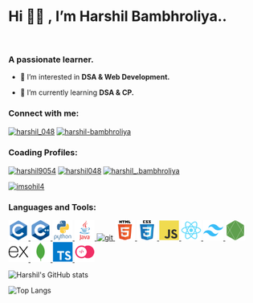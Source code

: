<h1 align="left">Hi 🙋‍♂️ , I’m Harshil Bambhroliya..</h1>
<div id = "counter">
<img src="https://komarev.com/ghpvc/?username=harshil048&style=flat-square&color=blue" alt=""/>
</div>
<h3 align="left">A passionate learner.</h3>

- 👀 I’m interested in **DSA & Web Development.**

- 🌱 I’m currently learning **DSA & CP.**

<h3 align="left">Connect with me:</h3>
<p align="left">
<a href="https://twitter.com/harshil_048" target="blank"><img align="center" src="https://raw.githubusercontent.com/rahuldkjain/github-profile-readme-generator/master/src/images/icons/Social/twitter.svg" alt="harshil_048" height="30" width="40" /></a>
<a href="https://www.linkedin.com/in/harshil-bambhroliya/" target="blank"><img align="center" src="https://raw.githubusercontent.com/rahuldkjain/github-profile-readme-generator/master/src/images/icons/Social/linked-in-alt.svg" alt="harshil-bambhroliya" height="30" width="40" /></a>

<h3 align="left">Coading Profiles:</h3>
<p align="left">
<a href="https://www.codechef.com/users/harshil9054" target="blank"><img align="center" src="https://cdn.jsdelivr.net/npm/simple-icons@3.1.0/icons/codechef.svg" alt="harshil9054" height="30" width="40" /></a>
<a href="https://leetcode.com/harshil048/" target="blank"><img align="center" src="https://raw.githubusercontent.com/rahuldkjain/github-profile-readme-generator/master/src/images/icons/Social/leet-code.svg" alt="harshil048" height="30" width="40" /></a>
<a href="https://codeforces.com/profile/harshil_.bambhroliya" target="blank"><img align="center" src="https://raw.githubusercontent.com/rahuldkjain/github-profile-readme-generator/master/src/images/icons/Social/codeforces.svg" alt="harshil_.bambhroliya" height="30" width="40" /></a>



</p>
<p align="left"> <a href="https://twitter.com/harshil0048" target="blank"><img src="https://img.shields.io/twitter/follow/harshil0048?logo=twitter&style=for-the-badge" alt="imsohil4" /></a> </p>
<h3 align="left">Languages and Tools:</h3>
<p align="left"> <a href="https://www.cprogramming.com/" target="_blank" rel="noreferrer"> <img src="https://raw.githubusercontent.com/devicons/devicon/master/icons/c/c-original.svg" alt="c" width="40" height="40"/> </a> <a href="https://www.w3schools.com/cpp/" target="_blank" rel="noreferrer"> <img src="https://raw.githubusercontent.com/devicons/devicon/master/icons/cplusplus/cplusplus-original.svg" alt="cplusplus" width="40" height="40"/> </a>
  <a href="https://www.python.org/" target="_blank" rel="noreferrer"> <img src="https://github.com/devicons/devicon/blob/master/icons/python/python-original-wordmark.svg" alt="react" width="40" height="40"/> </a>
<a href="https://dev.java/learn/getting-started/" target="_blank" rel="noreferrer"> <img src="https://github.com/devicons/devicon/blob/master/icons/java/java-original-wordmark.svg" alt="react" width="40" height="40"/> </a>
  <a href="https://git-scm.com/" target="_blank" rel="noreferrer"> <img src="https://www.vectorlogo.zone/logos/git-scm/git-scm-icon.svg" alt="git" width="40" height="40"/> </a> <a href="https://www.w3.org/html/" target="_blank" rel="noreferrer"> <img src="https://raw.githubusercontent.com/devicons/devicon/master/icons/html5/html5-original-wordmark.svg" alt="html5" width="40" height="40"/> </a> <a href="https://www.w3schools.com/css/" target="_blank" rel="noreferrer"> <img src="https://raw.githubusercontent.com/devicons/devicon/master/icons/css3/css3-original-wordmark.svg" alt="css3" width="40" height="40"/> </a><a href="https://developer.mozilla.org/en-US/docs/Web/JavaScript" target="_blank" rel="noreferrer"> <img src="https://raw.githubusercontent.com/devicons/devicon/master/icons/javascript/javascript-original.svg" alt="javascript" width="40" height="40"/> </a> <a href="https://developer.mozilla.org/en-US/docs/Learn/Tools_and_testing/Client-side_JavaScript_frameworks/React_getting_started" target="_blank" rel="noreferrer"> <img src="https://raw.githubusercontent.com/devicons/devicon/master/icons/react/react-original.svg" alt="react" width="40" height="40"/> </a> 
<a href="https://tailwindcss.com/" target="_blank" rel="noreferrer"> <img src="https://github.com/devicons/devicon/blob/master/icons/tailwindcss/tailwindcss-plain.svg" alt="react" width="40" height="40"/> </a>
  <a href="https://tailwindcss.com/" target="_blank" rel="noreferrer"> <img src="https://github.com/devicons/devicon/blob/master/icons/nodejs/nodejs-plain.svg" alt="react" width="40" height="40"/> </a> <a href="https://tailwindcss.com/" target="_blank" rel="noreferrer"> <img src="https://github.com/devicons/devicon/blob/master/icons/express/express-original.svg" alt="react" width="40" height="40"/> </a> <a href="https://tailwindcss.com/" target="_blank" rel="noreferrer"> <img src="https://github.com/devicons/devicon/blob/master/icons/mongodb/mongodb-plain.svg" alt="react" width="40" height="40"/> </a><a href="https://tailwindcss.com/" target="_blank" rel="noreferrer"> <img src="https://github.com/devicons/devicon/blob/master/icons/typescript/typescript-plain.svg" alt="react" width="40" height="40"/> </a><a href="https://tailwindcss.com/" target="_blank" rel="noreferrer"> <img src="https://github.com/devicons/devicon/blob/master/icons/appwrite/appwrite-original.svg" alt="react" width="40" height="40"/> </a>
  </a> 

  
</p>

<!--[![Top Langs](https://github-readme-stats.vercel.app/api/top-langs/?username=harshil048&layout=compact)](https://github.com/harshil048/github-readme-stats)-->

![Harshil's GitHub stats](https://github-readme-stats.vercel.app/api?username=harshil048&theme=onedark_icons=true)

![Top Langs](https://github-readme-stats.vercel.app/api/top-langs/?username=harshil048&hide_progress=true)
<!--[![Harshil's github activity graph](https://activity-graph.herokuapp.com/graph?username=harshil048&theme=react-dark)](https://github.com/harshil048/github-readme-activity-graph)-->
